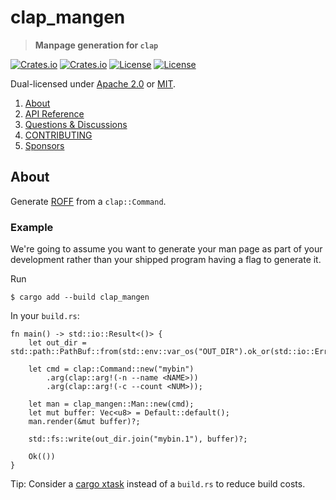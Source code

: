 <!-- omit in TOC -->
# clap_mangen

> **Manpage generation for `clap`**

[![Crates.io](https://img.shields.io/crates/v/clap_mangen?style=flat-square)](https://crates.io/crates/clap_mangen)
[![Crates.io](https://img.shields.io/crates/d/clap_mangen?style=flat-square)](https://crates.io/crates/clap_mangen)
[![License](https://img.shields.io/badge/license-Apache%202.0-blue?style=flat-square)](https://github.com/clap-rs/clap/blob/clap_mangen-v0.2.17/LICENSE-APACHE)
[![License](https://img.shields.io/badge/license-MIT-blue?style=flat-square)](https://github.com/clap-rs/clap/blob/clap_mangen-v0.2.17/LICENSE-MIT)

Dual-licensed under [Apache 2.0](LICENSE-APACHE) or [MIT](LICENSE-MIT).

1. [About](#about)
2. [API Reference](https://docs.rs/clap_mangen)
3. [Questions & Discussions](https://github.com/clap-rs/clap/discussions)
4. [CONTRIBUTING](https://github.com/clap-rs/clap/blob/clap_mangen-v0.2.17/clap_mangen/CONTRIBUTING.md)
5. [Sponsors](https://github.com/clap-rs/clap/blob/clap_mangen-v0.2.17/README.md#sponsors)

## About

Generate [ROFF](https://en.wikipedia.org/wiki/Roff_(software)) from a `clap::Command`.

### Example

We're going to assume you want to generate your man page as part of your
development rather than your shipped program having a flag to generate it.

Run
```console
$ cargo add --build clap_mangen
```

In your `build.rs`:
```rust,no_run
fn main() -> std::io::Result<()> {
    let out_dir = std::path::PathBuf::from(std::env::var_os("OUT_DIR").ok_or(std::io::ErrorKind::NotFound)?);

    let cmd = clap::Command::new("mybin")
        .arg(clap::arg!(-n --name <NAME>))
        .arg(clap::arg!(-c --count <NUM>));

    let man = clap_mangen::Man::new(cmd);
    let mut buffer: Vec<u8> = Default::default();
    man.render(&mut buffer)?;

    std::fs::write(out_dir.join("mybin.1"), buffer)?;

    Ok(())
}
```

Tip: Consider a [cargo xtask](https://github.com/matklad/cargo-xtask) instead of a `build.rs` to reduce build costs.
